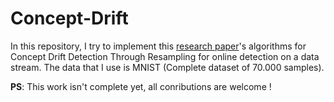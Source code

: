 # Concept-Drift 

In this repository, I try to implement this [research paper](http://proceedings.mlr.press/v32/harel14.pdf)'s algorithms for Concept Drift Detection Through Resampling for online detection on a data stream. The data that I use is MNIST (Complete dataset of 70.000 samples).

**PS**: This work isn't complete yet, all conributions are welcome !
